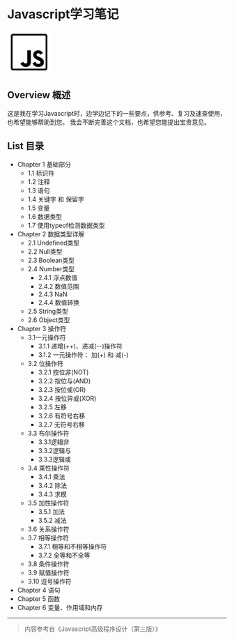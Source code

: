 # Javascript学习笔记
<img src="https://github.com/leehosea/JavascriptLearningNote/blob/master/javascript1600.png" width="100" height="100"/>

## Overview 概述
这是我在学习Javascript时，边学边记下的一些要点，供参考、复习及速查使用，也希望能够帮助到您。
我会不断完善这个文档，也希望您能提出宝贵意见。

## List 目录  

- Chapter 1 基础部分
	- 1.1 标识符
	- 1.2 注释
	- 1.3 语句
	- 1.4 关键字 和 保留字
	- 1.5 变量
	- 1.6 数据类型
	- 1.7 使用typeof检测数据类型
- Chapter 2 数据类型详解
	- 2.1 Undefined类型
	- 2.2 Null类型
	- 2.3 Boolean类型
	- 2.4 Number类型
		- 2.4.1 浮点数值
		- 2.4.2 数值范围
		- 2.4.3 NaN
		- 2.4.4 数值转换
	- 2.5 String类型
	- 2.6 Object类型
- Chapter 3 操作符
	- 3.1一元操作符
		- 3.1.1 递增(++)、递减(--)操作符
		- 3.1.2 一元操作符： 加(+) 和 减(-)  
	- 3.2  位操作符 
		- 3.2.1 按位非(NOT)
		- 3.2.2 按位与(AND)  
		- 3.2.3 按位或(OR)
		- 3.2.4 按位异或(XOR)
		- 3.2.5 左移  
		- 3.2.6 有符号右移 
		- 3.2.7 无符号右移
	- 3.3  布尔操作符
		- 3.3.1逻辑非
		- 3.3.2逻辑与
		- 3.3.3逻辑或
	- 3.4  乘性操作符
		-  3.4.1 乘法
		-  3.4.2 除法
		-  3.4.3 求模
	- 3.5  加性操作符
		- 3.5.1 加法
		- 3.5.2 减法
	- 3.6  关系操作符
	- 3.7  相等操作符
		- 3.7.1 相等和不相等操作符
		- 3.7.2 全等和不全等
	- 3.8 条件操作符
	- 3.9 赋值操作符
	- 3.10 逗号操作符		
- Chapter 4 语句
- Chapter 5 函数
- Chapter 6 变量、作用域和内存

---
>	内容参考自《Javascript高级程序设计（第三版）》
